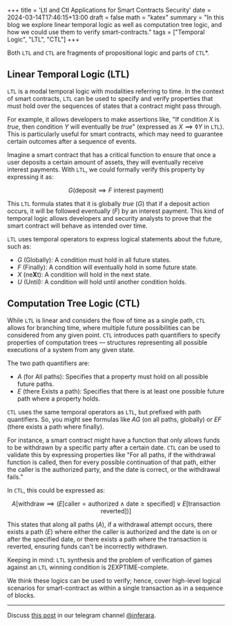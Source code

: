 +++
title = 'Ltl and Ctl Applications for Smart Contracts Security'
date = 2024-03-14T17:46:15+13:00
draft = false
math = "katex"
summary = "In this blog we explore linear temporal logic as well as computation tree logic, and how we could use them to verify smart-contracts."
tags = ["Temporal Logic", "LTL", "CTL"]
+++


Both `LTL` and `CTL` are fragments of propositional logic and parts of `CTL`*.

## Linear Temporal Logic (LTL)

`LTL` is a modal temporal logic with modalities referring to time. In the context of smart contracts, `LTL` can be used to specify and verify properties that must hold over the sequences of states that a contract might pass through.

For example, it allows developers to make assertions like, "If condition $X$ is $true$, then condition $Y$ will eventually be $true$" (expressed as $X \implies \lozenge Y$ in `LTL`). This is particularly useful for smart contracts, which may need to guarantee certain outcomes after a sequence of events.

Imagine a smart contract that has a critical function to ensure that once a user deposits a certain amount of assets, they will eventually receive interest payments. With `LTL`, we could formally verify this property by expressing it as:

$$
G(\text{deposit} \implies F\text{ interest payment})
$$


This `LTL` formula states that it is globally $true$ ($G$) that if a deposit action occurs, it will be followed eventually ($F$) by an interest payment. This kind of temporal logic allows developers and security analysts to prove that the smart contract will behave as intended over time.

`LTL` uses temporal operators to express logical statements about the future, such as:
- $G$ (Globally): A condition must hold in all future states.
- $F$ (Finally): A condition will eventually hold in some future state.
- $X$ (ne**X**t): A condition will hold in the next state.
- $U$ (Until): A condition will hold until another condition holds.

## Computation Tree Logic (CTL)

While `LTL` is linear and considers the flow of time as a single path, `CTL` allows for branching time, where multiple future possibilities can be considered from any given point. `CTL` introduces path quantifiers to specify properties of computation trees — structures representing all possible executions of a system from any given state.

The two path quantifiers are:
- $A$ (for All paths): Specifies that a property must hold on all possible future paths.
- $E$ (there Exists a path): Specifies that there is at least one possible future path where a property holds.

`CTL` uses the same temporal operators as `LTL`, but prefixed with path quantifiers. So, you might see formulas like $AG$ (on all paths, globally) or $EF$ (there exists a path where finally).

For instance, a smart contract might have a function that only allows funds to be withdrawn by a specific party after a certain date. `CTL` can be used to validate this by expressing properties like "For all paths, if the withdrawal function is called, then for every possible continuation of that path, either the caller is the authorized party, and the date is correct, or the withdrawal fails."

In `CTL`, this could be expressed as:

$$
A[\text{withdraw} \implies (E[\text{caller} = \text{authorized} \land \text{date} \geq \text{specified}] \lor E[\text{transaction reverted}])]
$$

This states that along all paths ($A$), if a withdrawal attempt occurs, there exists a path ($E$) where either the caller is authorized and the date is on or after the specified date, or there exists a path where the transaction is reverted, ensuring funds can't be incorrectly withdrawn.

Keeping in mind: `LTL` synthesis and the problem of verification of games against an `LTL` winning condition is 2EXPTIME-complete.

We think these logics can be used to verify; hence, cover high-level logical scenarios for smart-contract as within a single transaction as in a sequence of blocks.

---

Discuss [this post](https://t.me/inferara/10) in our telegram channel [@inferara](https://t.me/inferara/).
